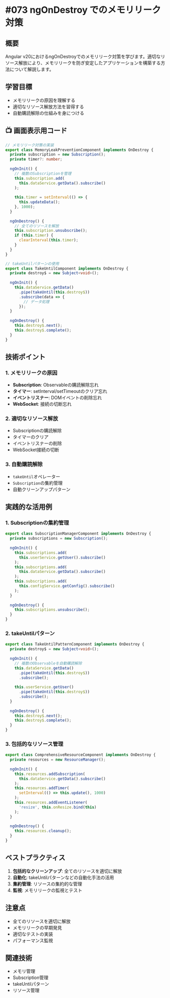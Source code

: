 # #073 ngOnDestroy でのメモリリーク対策

## 概要
Angular v20におけるngOnDestroyでのメモリリーク対策を学びます。適切なリソース解放により、メモリリークを防ぎ安定したアプリケーションを構築する方法について解説します。

## 学習目標
- メモリリークの原因を理解する
- 適切なリソース解放方法を習得する
- 自動購読解除の仕組みを身につける

## 📺 画面表示用コード

```typescript
// メモリリーク対策の実装
export class MemoryLeakPreventionComponent implements OnDestroy {
  private subscription = new Subscription();
  private timer?: number;
  
  ngOnInit() {
    // 複数のSubscriptionを管理
    this.subscription.add(
      this.dataService.getData().subscribe()
    );
    
    this.timer = setInterval(() => {
      this.updateData();
    }, 1000);
  }
  
  ngOnDestroy() {
    // 全てのリソースを解放
    this.subscription.unsubscribe();
    if (this.timer) {
      clearInterval(this.timer);
    }
  }
}
```

```typescript
// takeUntilパターンの使用
export class TakeUntilComponent implements OnDestroy {
  private destroy$ = new Subject<void>();
  
  ngOnInit() {
    this.dataService.getData()
      .pipe(takeUntil(this.destroy$))
      .subscribe(data => {
        // データ処理
      });
  }
  
  ngOnDestroy() {
    this.destroy$.next();
    this.destroy$.complete();
  }
}
```

## 技術ポイント

### 1. メモリリークの原因
- **Subscription**: Observableの購読解除忘れ
- **タイマー**: setInterval/setTimeoutのクリア忘れ
- **イベントリスナー**: DOMイベントの削除忘れ
- **WebSocket**: 接続の切断忘れ

### 2. 適切なリソース解放
- Subscriptionの購読解除
- タイマーのクリア
- イベントリスナーの削除
- WebSocket接続の切断

### 3. 自動購読解除
- `takeUntil`オペレーター
- `Subscription`の集約管理
- 自動クリーンアップパターン

## 実践的な活用例

### 1. Subscriptionの集約管理
```typescript
export class SubscriptionManagerComponent implements OnDestroy {
  private subscriptions = new Subscription();
  
  ngOnInit() {
    this.subscriptions.add(
      this.userService.getUser().subscribe()
    );
    this.subscriptions.add(
      this.dataService.getData().subscribe()
    );
    this.subscriptions.add(
      this.configService.getConfig().subscribe()
    );
  }
  
  ngOnDestroy() {
    this.subscriptions.unsubscribe();
  }
}
```

### 2. takeUntilパターン
```typescript
export class TakeUntilPatternComponent implements OnDestroy {
  private destroy$ = new Subject<void>();
  
  ngOnInit() {
    // 複数のObservableを自動購読解除
    this.dataService.getData()
      .pipe(takeUntil(this.destroy$))
      .subscribe();
      
    this.userService.getUser()
      .pipe(takeUntil(this.destroy$))
      .subscribe();
  }
  
  ngOnDestroy() {
    this.destroy$.next();
    this.destroy$.complete();
  }
}
```

### 3. 包括的なリソース管理
```typescript
export class ComprehensiveResourceComponent implements OnDestroy {
  private resources = new ResourceManager();
  
  ngOnInit() {
    this.resources.addSubscription(
      this.dataService.getData().subscribe()
    );
    this.resources.addTimer(
      setInterval(() => this.update(), 1000)
    );
    this.resources.addEventListener(
      'resize', this.onResize.bind(this)
    );
  }
  
  ngOnDestroy() {
    this.resources.cleanup();
  }
}
```

## ベストプラクティス

1. **包括的なクリーンアップ**: 全てのリソースを適切に解放
2. **自動化**: takeUntilパターンなどの自動化手法の活用
3. **集約管理**: リソースの集約的な管理
4. **監視**: メモリリークの監視とテスト

## 注意点

- 全てのリソースを適切に解放
- メモリリークの早期発見
- 適切なテストの実装
- パフォーマンス監視

## 関連技術
- メモリ管理
- Subscription管理
- takeUntilパターン
- リソース管理
